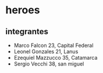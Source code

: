 # heroes
## integrantes
- Marco Falcon 23, Capital Federal
- Leonel Gonzales 21, Lanus
- Ezequiel Mazzucco 35, Catamarca
- Sergio Vecchi 38, san miguel
